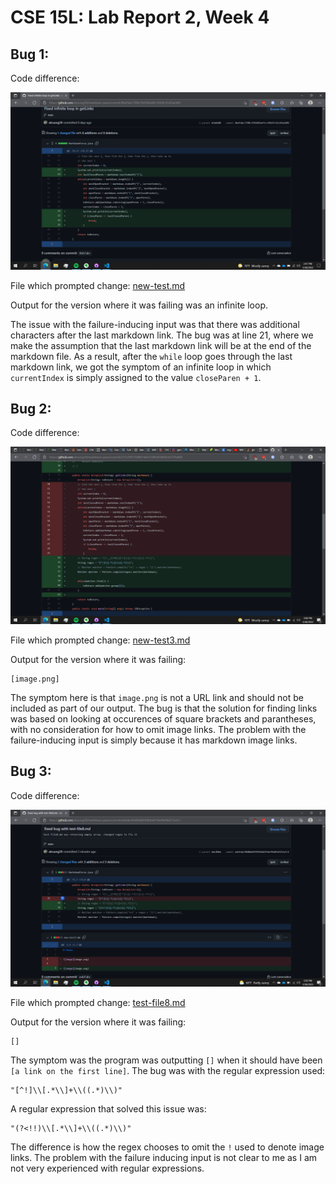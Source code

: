 # CSE 15L: Lab Report 2, Week 4

## Bug 1:

Code difference: 

![bug1a](bug1a.png)

File which prompted change: [new-test.md](https://github.com/atruong39/markdown-parse/blob/main/new-test.md)

Output for the version where it was failing was an infinite loop. 

The issue with the failure-inducing input was that there was additional characters after the last markdown link. The bug was at line 21, where we make the assumption that the last markdown link will be at the end of the markdown file. As a result, after the `while` loop goes through the last markdown link, we got the symptom of an infinite loop in which `currentIndex` is simply assigned to the value `closeParen + 1`.

## Bug 2:

Code difference: 

![bug2a](bug2a.png)

File which prompted change: [new-test3.md](https://github.com/atruong39/markdown-parse/blob/main/new-test3.md)

Output for the version where it was failing:

```
[image.png]
```

The symptom here is that `image.png` is not a URL link and should not be included as part of our output. The bug is that the solution for finding links was based on looking at occurences of square brackets and parantheses, with no consideration for how to omit image links. The problem with the failure-inducing input is simply because it has markdown image links. 

## Bug 3: 

Code difference:

![bug3a](bug3a.png)

File which prompted change: [test-file8.md](https://github.com/atruong39/markdown-parse/blob/main/test-file8.md)

Output for the version where it was failing:

```
[]
```

The symptom was the program was outputting `[]` when it should have been `[a link on the first line]`. The bug was with the regular expression used:

```
"[^!]\\[.*\\]+\\((.*)\\)"
```
A regular expression that solved this issue was: 
```
"(?<!!)\\[.*\\]+\\((.*)\\)"
```

The difference is how the regex chooses to omit the `!` used to denote image links. The problem with the failure inducing input is not clear to me as I am not very experienced with regular expressions. 